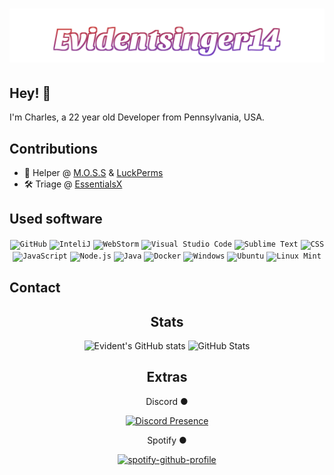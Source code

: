 <h1 align="center">
  <img src="https://raw.githubusercontent.com/Evidentsinger14/evidentsinger14/master/Evidentsinger14.svg" alt="Evidentsinger14" />
</h1>

## Hey! 👋
I'm Charles, a 22 year old Developer from Pennsylvania, USA.

## Contributions
- 🥔 Helper @ [M.O.S.S](https://github.com/MinecraftOSS) & [LuckPerms](https://github.com/LuckPerms)
- 🛠️ Triage @ [EssentialsX](https://github.com/EssentialsX/)

## Used software
<div align="center">
	<code><img height="50" src="https://user-images.githubusercontent.com/25181517/192108374-8da61ba1-99ec-41d7-80b8-fb2f7c0a4948.png" alt="GitHub" title="GitHub" /></code>
	<code><img height="50" src="https://user-images.githubusercontent.com/25181517/192108890-200809d1-439c-4e23-90d3-b090cf9a4eea.png" alt="InteliJ" title="InteliJ" /></code>
	<code><img height="50" src="https://user-images.githubusercontent.com/25181517/192108893-b1eed3c7-b2c4-4e1c-9e9f-c7e83637b33d.png" alt="WebStorm" title="WebStorm" /></code>
	<code><img height="50" src="https://user-images.githubusercontent.com/25181517/192108891-d86b6220-e232-423a-bf5f-90903e6887c3.png" alt="Visual Studio Code" title="Visual Studio Code" /></code>
	<code><img height="50" src="https://user-images.githubusercontent.com/25181517/190887576-6653f877-8439-4521-82f3-403086ead892.png" alt="Sublime Text" title="Sublime Text" /></code>
	<code><img height="50" src="https://user-images.githubusercontent.com/25181517/183898674-75a4a1b1-f960-4ea9-abcb-637170a00a75.png" alt="CSS" title="CSS" /></code>
	<code><img height="50" src="https://user-images.githubusercontent.com/25181517/117447155-6a868a00-af3d-11eb-9cfe-245df15c9f3f.png" alt="JavaScript" title="JavaScript" /></code>
	<code><img height="50" src="https://user-images.githubusercontent.com/25181517/183568594-85e280a7-0d7e-4d1a-9028-c8c2209e073c.png" alt="Node.js" title="Node.js" /></code>
	<code><img height="50" src="https://user-images.githubusercontent.com/25181517/117201156-9a724800-adec-11eb-9a9d-3cd0f67da4bc.png" alt="Java" title="Java" /></code>
	<code><img height="50" src="https://user-images.githubusercontent.com/25181517/117207330-263ba280-adf4-11eb-9b97-0ac5b40bc3be.png" alt="Docker" title="Docker" /></code>
	<code><img height="50" src="https://user-images.githubusercontent.com/25181517/186884150-05e9ff6d-340e-4802-9533-2c3f02363ee3.png" alt="Windows" title="Windows" /></code>
	<code><img height="50" src="https://user-images.githubusercontent.com/25181517/186884153-99edc188-e4aa-4c84-91b0-e2df260ebc33.png" alt="Ubuntu" title="Ubuntu" /></code>
	<code><img height="50" src="https://user-images.githubusercontent.com/25181517/186884159-4b5e122b-95de-4a32-b10b-7f6fdffa4c5a.png" alt="Linux Mint" title="Linux Mint" /></code>
</div>

## Contact
<div align="center"
     [![Twitter](https://raw.githubusercontent.com/gauravghongde/social-icons/master/SVG/Color/Twitter.svg)]([https://discord.com/users/412070526081695744](https://twitter.com/Evidentsinger14))
     [![Discord]("https://raw.githubusercontent.com/gauravghongde/social-icons/master/SVG/Color/Discord.svg")](https://discord.com/users/412070526081695744)
</div>

## Stats
![Evident's GitHub stats](https://github-readme-streak-stats.herokuapp.com/?user=Evidentsinger14&theme=github-dark&hide_border=true&date_format=M%20j%5B%2C%20Y%5D&stroke=9b51c9&ring=9b51c9&fire=9b51c9&currStreakNum=9b51c9&sideNums=9b51c9&currStreakLabel=949698&sideLabels=949698&dates=FFFFFF)
![GitHub Stats](https://github-readme-stats.vercel.app/api?username=Evidentsinger14&count_private=true&theme=dark&show_icons=true&hide_title=true&icon_color=9b51c9&bg_color=0d1117&hide_border=true)

## Extras
Discord ●

[![Discord Presence](https://lanyard.cnrad.dev/api/412070526081695744)](https://discord.com/users/412070526081695744)

Spotify ●

[![spotify-github-profile](https://spotify-github-profile.vercel.app/api/view?uid=31qj5wcex56tb5mun5sreo5x7cte&cover_image=true&theme=novatorem&background_color=121212&interchange=false&bar_color=53b14f&bar_color_cover=false)](https://spotify-github-profile.vercel.app/api/view?uid=31qj5wcex56tb5mun5sreo5x7cte&redirect=true)
